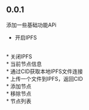 ## 0.0.1
添加一些基础功能APi
<br/>
* 开启IPFS
<br/>
* 关闭IPFS
<br/>
* 当前节点信息
<br/>
* 通过CID获取本地IPFS文件连接
<br/>
* 上传一个文件到IPFS，返回CID
<br/>
* 添加节点
<br/>
* 移除节点
<br/>
* 节点列表
<br/>
